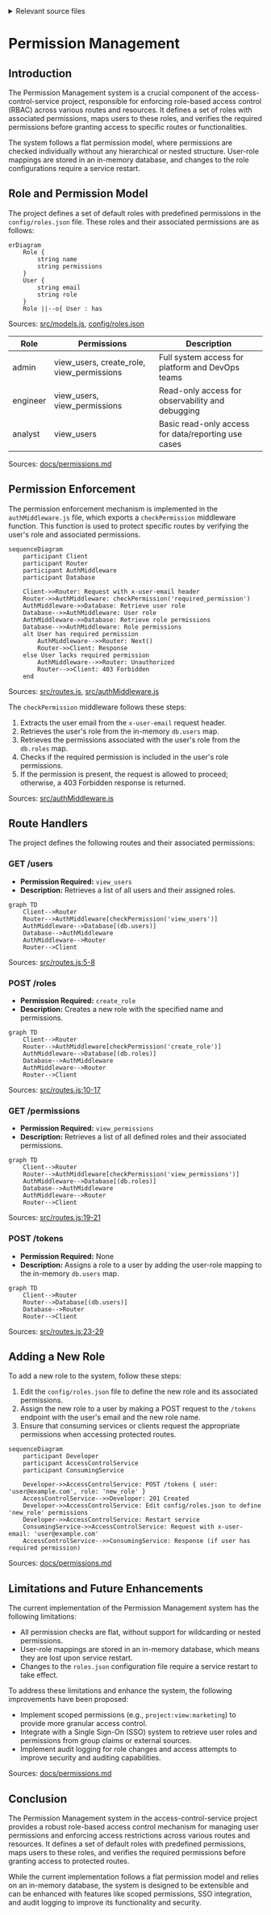 <details>
<summary>Relevant source files</summary>

The following files were used as context for generating this wiki page:

- [config/roles.json](https://github.com/aanickode/access-control-service/blob/main/config/roles.json)
- [src/models.js](https://github.com/aanickode/access-control-service/blob/main/src/models.js)
- [src/routes.js](https://github.com/aanickode/access-control-service/blob/main/src/routes.js)
- [docs/permissions.md](https://github.com/aanickode/access-control-service/blob/main/docs/permissions.md)
- [src/authMiddleware.js](https://github.com/aanickode/access-control-service/blob/main/src/authMiddleware.js)

</details>

# Permission Management

## Introduction

The Permission Management system is a crucial component of the access-control-service project, responsible for enforcing role-based access control (RBAC) across various routes and resources. It defines a set of roles with associated permissions, maps users to these roles, and verifies the required permissions before granting access to specific routes or functionalities.

The system follows a flat permission model, where permissions are checked individually without any hierarchical or nested structure. User-role mappings are stored in an in-memory database, and changes to the role configurations require a service restart.

## Role and Permission Model

The project defines a set of default roles with predefined permissions in the `config/roles.json` file. These roles and their associated permissions are as follows:

```mermaid
erDiagram
    Role {
        string name
        string permissions
    }
    User {
        string email
        string role
    }
    Role ||--o{ User : has
```

Sources: [src/models.js](https://github.com/aanickode/access-control-service/blob/main/src/models.js), [config/roles.json](https://github.com/aanickode/access-control-service/blob/main/config/roles.json)

| Role     | Permissions                                 | Description                                    |
|----------|----------------------------------------------|------------------------------------------------|
| admin    | view_users, create_role, view_permissions   | Full system access for platform and DevOps teams |
| engineer | view_users, view_permissions                 | Read-only access for observability and debugging |
| analyst  | view_users                                   | Basic read-only access for data/reporting use cases |

Sources: [docs/permissions.md](https://github.com/aanickode/access-control-service/blob/main/docs/permissions.md)

## Permission Enforcement

The permission enforcement mechanism is implemented in the `authMiddleware.js` file, which exports a `checkPermission` middleware function. This function is used to protect specific routes by verifying the user's role and associated permissions.

```mermaid
sequenceDiagram
    participant Client
    participant Router
    participant AuthMiddleware
    participant Database

    Client->>Router: Request with x-user-email header
    Router->>AuthMiddleware: checkPermission('required_permission')
    AuthMiddleware->>Database: Retrieve user role
    Database-->>AuthMiddleware: User role
    AuthMiddleware->>Database: Retrieve role permissions
    Database-->>AuthMiddleware: Role permissions
    alt User has required permission
        AuthMiddleware-->>Router: Next()
        Router->>Client: Response
    else User lacks required permission
        AuthMiddleware-->>Router: Unauthorized
        Router-->>Client: 403 Forbidden
    end
```

Sources: [src/routes.js](https://github.com/aanickode/access-control-service/blob/main/src/routes.js), [src/authMiddleware.js](https://github.com/aanickode/access-control-service/blob/main/src/authMiddleware.js)

The `checkPermission` middleware follows these steps:

1. Extracts the user email from the `x-user-email` request header.
2. Retrieves the user's role from the in-memory `db.users` map.
3. Retrieves the permissions associated with the user's role from the `db.roles` map.
4. Checks if the required permission is included in the user's role permissions.
5. If the permission is present, the request is allowed to proceed; otherwise, a 403 Forbidden response is returned.

Sources: [src/authMiddleware.js](https://github.com/aanickode/access-control-service/blob/main/src/authMiddleware.js)

## Route Handlers

The project defines the following routes and their associated permissions:

### GET /users

- **Permission Required:** `view_users`
- **Description:** Retrieves a list of all users and their assigned roles.

```mermaid
graph TD
    Client-->Router
    Router-->AuthMiddleware[checkPermission('view_users')]
    AuthMiddleware-->Database[(db.users)]
    Database-->AuthMiddleware
    AuthMiddleware-->Router
    Router-->Client
```

Sources: [src/routes.js:5-8](https://github.com/aanickode/access-control-service/blob/main/src/routes.js#L5-L8)

### POST /roles

- **Permission Required:** `create_role`
- **Description:** Creates a new role with the specified name and permissions.

```mermaid
graph TD
    Client-->Router
    Router-->AuthMiddleware[checkPermission('create_role')]
    AuthMiddleware-->Database[(db.roles)]
    Database-->AuthMiddleware
    AuthMiddleware-->Router
    Router-->Client
```

Sources: [src/routes.js:10-17](https://github.com/aanickode/access-control-service/blob/main/src/routes.js#L10-L17)

### GET /permissions

- **Permission Required:** `view_permissions`
- **Description:** Retrieves a list of all defined roles and their associated permissions.

```mermaid
graph TD
    Client-->Router
    Router-->AuthMiddleware[checkPermission('view_permissions')]
    AuthMiddleware-->Database[(db.roles)]
    Database-->AuthMiddleware
    AuthMiddleware-->Router
    Router-->Client
```

Sources: [src/routes.js:19-21](https://github.com/aanickode/access-control-service/blob/main/src/routes.js#L19-L21)

### POST /tokens

- **Permission Required:** None
- **Description:** Assigns a role to a user by adding the user-role mapping to the in-memory `db.users` map.

```mermaid
graph TD
    Client-->Router
    Router-->Database[(db.users)]
    Database-->Router
    Router-->Client
```

Sources: [src/routes.js:23-29](https://github.com/aanickode/access-control-service/blob/main/src/routes.js#L23-L29)

## Adding a New Role

To add a new role to the system, follow these steps:

1. Edit the `config/roles.json` file to define the new role and its associated permissions.
2. Assign the new role to a user by making a POST request to the `/tokens` endpoint with the user's email and the new role name.
3. Ensure that consuming services or clients request the appropriate permissions when accessing protected routes.

```mermaid
sequenceDiagram
    participant Developer
    participant AccessControlService
    participant ConsumingService

    Developer->>AccessControlService: POST /tokens { user: 'user@example.com', role: 'new_role' }
    AccessControlService-->>Developer: 201 Created
    Developer->>AccessControlService: Edit config/roles.json to define 'new_role' permissions
    Developer->>AccessControlService: Restart service
    ConsumingService->>AccessControlService: Request with x-user-email: 'user@example.com'
    AccessControlService-->>ConsumingService: Response (if user has required permission)
```

Sources: [docs/permissions.md](https://github.com/aanickode/access-control-service/blob/main/docs/permissions.md)

## Limitations and Future Enhancements

The current implementation of the Permission Management system has the following limitations:

- All permission checks are flat, without support for wildcarding or nested permissions.
- User-role mappings are stored in an in-memory database, which means they are lost upon service restart.
- Changes to the `roles.json` configuration file require a service restart to take effect.

To address these limitations and enhance the system, the following improvements have been proposed:

- Implement scoped permissions (e.g., `project:view:marketing`) to provide more granular access control.
- Integrate with a Single Sign-On (SSO) system to retrieve user roles and permissions from group claims or external sources.
- Implement audit logging for role changes and access attempts to improve security and auditing capabilities.

Sources: [docs/permissions.md](https://github.com/aanickode/access-control-service/blob/main/docs/permissions.md)

## Conclusion

The Permission Management system in the access-control-service project provides a robust role-based access control mechanism for managing user permissions and enforcing access restrictions across various routes and resources. It defines a set of default roles with predefined permissions, maps users to these roles, and verifies the required permissions before granting access to protected routes.

While the current implementation follows a flat permission model and relies on an in-memory database, the system is designed to be extensible and can be enhanced with features like scoped permissions, SSO integration, and audit logging to improve its functionality and security.